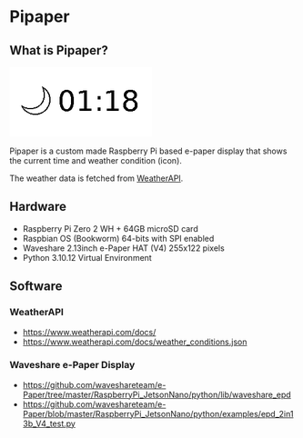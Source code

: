 # Pipaper

## What is Pipaper?

![Pipaper](./image.png)

Pipaper is a custom made Raspberry Pi based e-paper display that shows the current time and weather condition (icon). 

The weather data is fetched from [WeatherAPI](https://www.weatherapi.com/).


## Hardware

* Raspberry Pi Zero 2 WH + 64GB microSD card
* Raspbian OS (Bookworm) 64-bits with SPI enabled
* Waveshare 2.13inch e-Paper HAT (V4) 255x122 pixels
* Python 3.10.12 Virtual Environment
  
## Software

### WeatherAPI

* https://www.weatherapi.com/docs/
* https://www.weatherapi.com/docs/weather_conditions.json

### Waveshare e-Paper Display

* https://github.com/waveshareteam/e-Paper/tree/master/RaspberryPi_JetsonNano/python/lib/waveshare_epd
* https://github.com/waveshareteam/e-Paper/blob/master/RaspberryPi_JetsonNano/python/examples/epd_2in13b_V4_test.py

